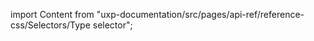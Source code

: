
import Content from "uxp-documentation/src/pages/api-ref/reference-css/Selectors/Type selector";

<Content query="product=photoshop"/>
